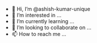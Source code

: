 - 👋 Hi, I’m @ashish-kumar-unique
- 👀 I’m interested in ...
- 🌱 I’m currently learning ...
- 💞️ I’m looking to collaborate on ...
- 📫 How to reach me ...

<!---
ashish-kumar-unique/ashish-kumar-unique is a ✨ special ✨ repository because its `README.md` (this file) appears on your GitHub profile.
You can click the Preview link to take a look at your changes.
--->
